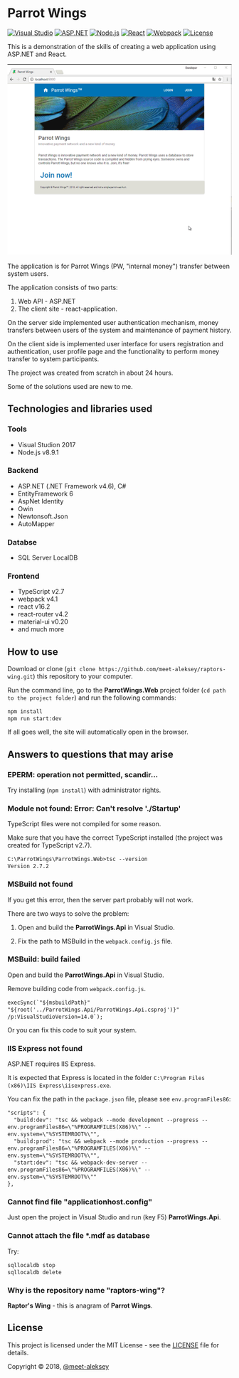 ﻿# Parrot Wings

[![Visual Studio](https://img.shields.io/badge/Visual%20Studio-2010%20%2F%202017-68217a.svg?style=flat)](https://www.visualstudio.com/)
[![ASP.NET](https://img.shields.io/badge/ASP.NET-v4.6-616ab7.svg?style=flat)](https://www.asp.net)
[![Node.js](https://img.shields.io/badge/Node.JS-v8.9-brightgreen.svg?style=flat)](https://nodejs.org/)
[![React](https://img.shields.io/badge/React-v16.2-61dafb.svg?style=flat)](https://reactjs.org)
[![Webpack](https://img.shields.io/badge/Webpack-v4.1-1D78C1.svg?style=flat)](https://webpack.js.org)
[![License](https://img.shields.io/github/license/meet-aleksey/GradientColorPicker.svg?style=flat&label=License)](https://github.com/meet-aleksey/GradientColorPicker/blob/master/LICENSE)

This is a demonstration of the skills of creating a web application using ASP.NET and React.

![Preview](preview.gif)

The application is for Parrot Wings (PW, "internal money") transfer between system users.

The application consists of two parts:

1. Web API - ASP.NET
2. The client site - react-application.

On the server side implemented user authentication mechanism, money transfers between users 
of the system and maintenance of payment history.

On the client side is implemented user interface for users registration and authentication, 
user profile page and the functionality to perform money transfer to system participants.

The project was created from scratch in about 24 hours.

Some of the solutions used are new to me.

## Technologies and libraries used

### Tools

* Visual Studion 2017
* Node.js v8.9.1

### Backend

* ASP.NET (.NET Framework v4.6), C#
* EntityFramework 6
* AspNet Identity
* Owin
* Newtonsoft.Json
* AutoMapper

### Databse

* SQL Server LocalDB

### Frontend

* TypeScript v2.7
* webpack v4.1
* react v16.2
* react-router v4.2
* material-ui v0.20
* and much more

## How to use

Download or clone (`git clone https://github.com/meet-aleksey/raptors-wing.git`) this repository to your computer.

Run the command line, go to the **ParrotWings.Web** project folder (`cd path to the project folder`)
and run the following commands:

```
npm install
npm run start:dev
```

If all goes well, the site will automatically open in the browser.

## Answers to questions that may arise

### EPERM: operation not permitted, scandir...

Try installing (`npm install`) with administrator rights.

### Module not found: Error: Can't resolve './Startup'

TypeScript files were not compiled for some reason.

Make sure that you have the correct TypeScript installed (the project was created for TypeScript v2.7).

```
C:\ParrotWings\ParrotWings.Web>tsc --version
Version 2.7.2
```

### MSBuild not found

If you get this error, then the server part probably will not work.

There are two ways to solve the problem:

1. Open and build the **ParrotWings.Api** in Visual Studio.

2. Fix the path to MSBuild in the `webpack.config.js` file.

### MSBuild: build failed

Open and build the **ParrotWings.Api** in Visual Studio.

Remove building code from `webpack.config.js`.

```
execSync(`"${msbuildPath}" "${root('../ParrotWings.Api/ParrotWings.Api.csproj')}" /p:VisualStudioVersion=14.0`);
```

Or you can fix this code to suit your system.

### IIS Express not found

ASP.NET requires IIS Express.

It is expected that Express is located in the folder `C:\Program Files (x86)\IIS Express\iisexpress.exe`.

You can fix the path in the `package.json` file, please see `env.programFiles86`:

```
"scripts": {
  "build:dev": "tsc && webpack --mode development --progress --env.programFiles86=\"%PROGRAMFILES(X86)%\" --env.system=\"%SYSTEMROOT%\"",
  "build:prod": "tsc && webpack --mode production --progress --env.programFiles86=\"%PROGRAMFILES(X86)%\" --env.system=\"%SYSTEMROOT%\"",
  "start:dev": "tsc && webpack-dev-server --env.programFiles86=\"%PROGRAMFILES(X86)%\" --env.system=\"%SYSTEMROOT%\""
},
```

### Cannot find file "applicationhost.config"

Just open the project in Visual Studio and run (key F5) **ParrotWings.Api**.

### Cannot attach the file *.mdf as database

Try:

```
sqllocaldb stop
sqllocaldb delete
```

### Why is the repository name "raptors-wing"?

**Raptor's Wing** - this is anagram of **Parrot Wings**.

## License

This project is licensed under the MIT License - see the [LICENSE](LICENSE) file for details.

Copyright © 2018, [@meet-aleksey](https://github.com/meet-aleksey)